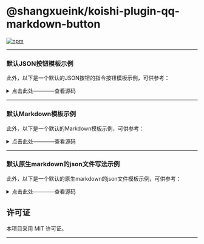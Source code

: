 
# @shangxueink/koishi-plugin-qq-markdown-button

[![npm](https://img.shields.io/npm/v/@shangxueink/koishi-plugin-qq-markdown-button?style=flat-square)](https://www.npmjs.com/package/@shangxueink/koishi-plugin-qq-markdown-button)




---


### 默认JSON按钮模板示例

此外，以下是一个默认的JSON按钮的指令按钮模板示例，可供参考：
<details>
<summary>点击此处————查看源码</summary>

```
{
  "rows": [
    {
      "buttons": [
        {
          "render_data": {
            "label": "再来一张😽",
            "style": 2
          },
          "action": {
            "type": 2,
            "permission": {
              "type": 2
            },
            "data": "/emojihub ",
            "enter": false
          }
        },
        {
          "render_data": {
            "label": "随机一张😼",
            "style": 2
          },
          "action": {
            "type": 2,
            "permission": {
              "type": 2
            },
            "data": "/随机表情包",
            "enter": true
          }
        },
        {
          "render_data": {
            "label": "返回列表😸",
            "style": 2
          },
          "action": {
            "type": 2,
            "permission": {
              "type": 2
            },
            "data": "/表情包列表",
            "enter": true
          }
        }
      ]
    }
  ]
}

```


此外，以下是一个默认的JSON按钮的本插件的json配置文件，可供参考：

```
{
    "msg_id": "${session.messageId}",
    "msg_type": 2,
    "content": "",
    "keyboard": {
        "id": "${config.json_setting.json_button_id}"
    }
}
```
</details>

---

### 默认Markdown模板示例
此外，以下是一个默认的Markdown模板示例，可供参考：

<details>
<summary>点击此处————查看源码</summary>


```
{{.text1}}
{{.text2}}
{{.img}}{{.url}}
```
#### 配置模板参数示例
当然，上方的md模版，还有`配置模版参数`的示例参数值

参数        示例值
```
text1       这是第一段文字
text2       这是第二段文字
img         ![img]
url         (https://koishi.chat/logo.png)
```
    
此外，以下是一个相对应的本插件的json使用示例
```
{
    "msg_type": 2,
    "msg_id": "${session.messageId}",
    "markdown": {
        "custom_template_id": "${config.markdown_setting.markdown_id}",
        "params": [
            {
                "key": "text1",
                "values": [
                    "第一个文字参数"
                ]
            },
            {
                "key": "text2",
                "values": [
                    "第二个文字参数"
                ]
            },
            {
                "key": "img",
                "values": [
                    "![img#338px #250px]"
                ]
            },
            {
                "key": "url",
                "values": [
                    "(https://i0.hdslb.com/bfs/note/457c42064e08c44ffef1b047478671db3f06412f.jpg)"
                ]
            }
        ],
        "keyboard": {
            "id": "${config.markdown_setting.json_button_id}"
        }
    }
}
```
</details>


---

### 默认原生markdown的json文件写法示例
此外，以下是一个默认的原生markdown的json文件模板示例，可供参考：

<details>
<summary>点击此处————查看源码</summary>

#### JSON 源码
```
{
    "msg_type": 2,
    "msg_id": "${session.messageId}",
    "markdown": {
        "content": "${markdown}"
    },
    "keyboard": {
        "content": {
            "rows": [
                {
                    "buttons": [
                        {
                            "render_data": {
                                "label": "再来一次",
                                "style": 2
                            },
                            "action": {
                                "type": 2,
                                "permission": {
                                    "type": 2
                                },
                                "data": "/表情包",
                                "enter": true
                            }
                        }
                    ]
                }
            ]
        }
    }
}
```

#### markdown 源码
```
# 你好啊 

这是一个markdown消息哦~

```
    
</details>

## 许可证

本项目采用 MIT 许可证。

---